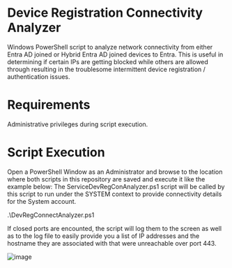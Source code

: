 # Device Registration Connectivity Analyzer

Windows PowerShell script to analyze network connectivity from either Entra AD joined or Hybrid Entra AD joined devices to Entra. This is useful in determining if certain IPs are getting blocked while others are allowed through resulting in the troublesome intermittent device registration / authentication issues.

# Requirements

Administrative privileges during script execution. 

# Script Execution

Open a PowerShell Window as an Administrator and browse to the location where both scripts in this repository are saved and execute it like the example below:
The ServiceDevRegConAnalyzer.ps1 script will be called by this script to run under the SYSTEM context to provide connectivity details for the System account.

.\DevRegConnectAnalyzer.ps1


If closed ports are encounted, the script will log them to the screen as well as to the log file to easily provide you a list of IP addresses and the hostname they are associated with that were unreachable over port 443.

![image](https://github.com/user-attachments/assets/425ad6e1-a1de-4f47-8a34-a3d7abae2ae9)
